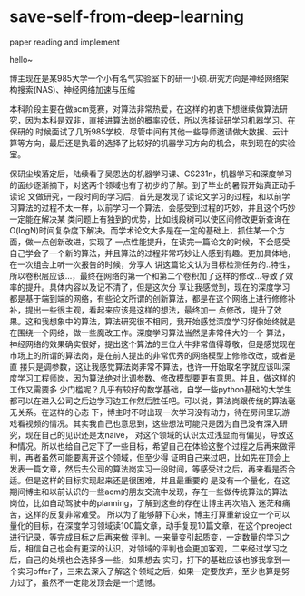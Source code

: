 # save-self-from-deep-learning
paper reading and implement

hello~

博主现在是某985大学一个小有名气实验室下的研一小硕.研究方向是神经网络架构搜索(NAS)、神经网络加速与压缩

本科阶段主要在做acm竞赛，对算法非常热爱，在这样的初衷下想继续做算法研究，因为本科是双非，直接进算法岗的概率较低，所以选择读研学习机器学习。在保研的
时候面试了几所985学校，尽管中间有其他一些导师邀请做大数据、云计算等方向，最后还是执着的选择了比较好的机器学习方向的机会，来到现在的实验室。

保研尘埃落定后，陆续看了吴恩达的机器学习课、CS231n，机器学习和深度学习的面纱逐渐摘下，对这两个领域也有了初步的了解。到了毕业的暑假开始真正动手读论
文做研究，一段时间的学习后，首先是发现了读论文学习的过程，和以前学习算法的过程不太一样，以前学习一个算法，会感受到过程的巧妙，并且这个巧妙一定能在解决某
类问题上有独到的优势，比如线段树可以使区间修改更新查询在O(logN)时间复杂度下解决。而学术论文大多是在一定的基础上，抓住某一个方面，做一点创新改进，实现了
一点性能提升，在读完一篇论文的时候，不会感受自己学会了一个新的算法，并且算法的过程非常巧妙让人感到有趣。更加具体地，在一次组会上听一次报告的时候，分享人
讲这篇论文认为目标检测任务的..特性，所以卷积层应该...，最终在网络的第一个和第二个卷积加了这样的修改...导致了效率的提升。具体内容以及记不清了，但是这次分
享让我感觉到，现在的深度学习都是基于端到端的网络，有些论文所谓的创新算法，都是在这个网络上进行修修补补，提出一些很主观，看起来应该是这样的想法，最终加一
点修改，提升了效果。这和我想象中的算法，算法研究很不相同，我开始感觉深度学习好像始终就是在围绕一个网络，做一些魔改工作。深度学习算法当然是非常伟大的一个
算法，神经网络的效果确实很好，提出这个算法的三位大牛非常值得尊敬，但是感觉现在市场上的所谓的算法岗，是在前人提出的非常优秀的网络模型上修修改改，或者是直
接只是调参数，这让我感觉算法岗非常不算法，也许一开始取名字就应该叫深度学习工程师岗，因为算法绝对比调参数、修改模型要更有意思。并且，做这样的工作又需要多
少门槛呢？几乎有较好的数学基础，自学一些python基础的大学生都可以在进入公司之后边学习边工作然后胜任吧。可以说，算法岗跟传统的算法毫无关系。在这样的心态
下，博主时不时出现一次学习没有动力，待在房间里玩游戏看视频的情况。其实我自己也意思到，这些想法可能只是因为自己没有深入研究，现在自己的见识还是太naive，
对这个领域的认识太过浅显而有偏见，导致这种情况。所以也给自己定下了一些目标，希望自己在体验这整个过程之后再来做评判，再者虽然可能要离开这个领域，但至少得
证明自己来过吧，比如先在顶会上发表一篇文章，然后去公司的算法岗实习一段时间，等感受过之后，再来看是否合适。但是这样的目标实现起来还是很困难，并且最重要的
是没有一个量化，在这期间博主和以前认识的一些acm的朋友交流中发现，存在一些做传统算法的算法岗位，比如自动驾驶中的planning，了解到这些的存在让博主再次陷入
迷茫和痛苦，这样的反复非常难受。
    所以为了能够静下心来，博主打算重新设立一个可以量化的目标，在深度学习领域读100篇文章，动手复现10篇文章，在这个preoject进行记录，等完成目标之后再来做
评判。一来量变引起质变，一定数量的学习之后，相信自己也会有更深的认识，对领域的评判也会更加客观，二来经过学习之后，自己的处境也会选择多一些，如果想去
实习，打下的基础应该也够我拿到一个实习offer了，三来去深入了解这个领域之后，如果一定要放弃，至少也算是努力过了，虽然不一定能发顶会是一个遗憾。

